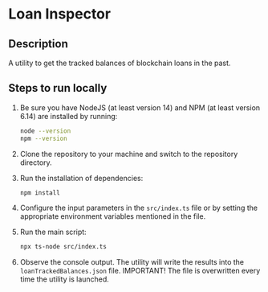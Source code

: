 # Loan Inspector

## Description

A utility to get the tracked balances of blockchain loans in the past.

## Steps to run locally

1. Be sure you have NodeJS (at least version 14) and NPM (at least version 6.14) are installed by running:
   ```bash
   node --version
   npm --version
   ```
2. Clone the repository to your machine and switch to the repository directory.

3. Run the installation of dependencies:
   ```bash
   npm install
   ```

4. Configure the input parameters in the `src/index.ts` file or by setting the appropriate environment variables mentioned in the file.

5. Run the main script:
   ```bash
   npx ts-node src/index.ts
   ```

6. Observe the console output. The utility will write the results into the `loanTrackedBalances.json` file. IMPORTANT! The file is overwritten every time the utility is launched.